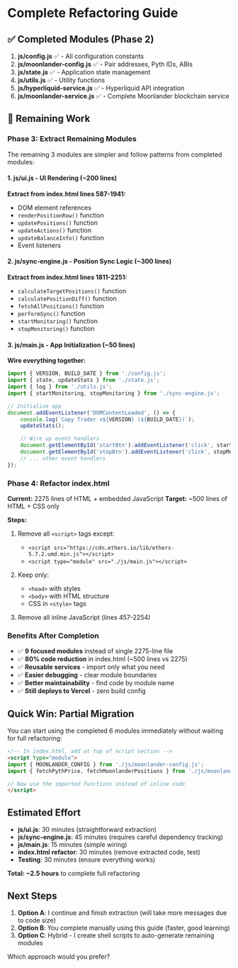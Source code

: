 # Complete Refactoring Guide

## ✅ Completed Modules (Phase 2)

1. **js/config.js** ✅ - All configuration constants
2. **js/moonlander-config.js** ✅ - Pair addresses, Pyth IDs, ABIs
3. **js/state.js** ✅ - Application state management
4. **js/utils.js** ✅ - Utility functions
5. **js/hyperliquid-service.js** ✅ - Hyperliquid API integration
6. **js/moonlander-service.js** ✅ - Complete Moonlander blockchain service

## 🚧 Remaining Work

### Phase 3: Extract Remaining Modules

The remaining 3 modules are simpler and follow patterns from completed modules:

#### 1. **js/ui.js** - UI Rendering (~200 lines)
**Extract from index.html lines 587-1941:**
- DOM element references
- `renderPositionRow()` function
- `updatePositions()` function
- `updateActions()` function
- `updateBalanceInfo()` function
- Event listeners

#### 2. **js/sync-engine.js** - Position Sync Logic (~300 lines)
**Extract from index.html lines 1811-2251:**
- `calculateTargetPositions()` function
- `calculatePositionDiff()` function
- `fetchAllPositions()` function
- `performSync()` function
- `startMonitoring()` function
- `stopMonitoring()` function

#### 3. **js/main.js** - App Initialization (~50 lines)
**Wire everything together:**
```javascript
import { VERSION, BUILD_DATE } from './config.js';
import { state, updateStats } from './state.js';
import { log } from './utils.js';
import { startMonitoring, stopMonitoring } from './sync-engine.js';

// Initialize app
document.addEventListener('DOMContentLoaded', () => {
    console.log(`Copy Trader v${VERSION} (${BUILD_DATE})`);
    updateStats();

    // Wire up event handlers
    document.getElementById('startBtn').addEventListener('click', startMonitoring);
    document.getElementById('stopBtn').addEventListener('click', stopMonitoring);
    // ... other event handlers
});
```

### Phase 4: Refactor index.html

**Current:** 2275 lines of HTML + embedded JavaScript
**Target:** ~500 lines of HTML + CSS only

**Steps:**
1. Remove all `<script>` tags except:
   - `<script src="https://cdn.ethers.io/lib/ethers-5.7.2.umd.min.js"></script>`
   - `<script type="module" src="./js/main.js"></script>`

2. Keep only:
   - `<head>` with styles
   - `<body>` with HTML structure
   - CSS in `<style>` tags

3. Remove all inline JavaScript (lines 457-2254)

### Benefits After Completion

- ✅ **9 focused modules** instead of single 2275-line file
- ✅ **80% code reduction** in index.html (~500 lines vs 2275)
- ✅ **Reusable services** - import only what you need
- ✅ **Easier debugging** - clear module boundaries
- ✅ **Better maintainability** - find code by module name
- ✅ **Still deploys to Vercel** - zero build config

## Quick Win: Partial Migration

You can start using the completed 6 modules immediately without waiting for full refactoring:

```html
<!-- In index.html, add at top of script section -->
<script type="module">
import { MOONLANDER_CONFIG } from './js/moonlander-config.js';
import { fetchPythPrice, fetchMoonlanderPositions } from './js/moonlander-service.js';

// Now use the imported functions instead of inline code
</script>
```

## Estimated Effort

- **js/ui.js**: 30 minutes (straightforward extraction)
- **js/sync-engine.js**: 45 minutes (requires careful dependency tracking)
- **js/main.js**: 15 minutes (simple wiring)
- **index.html refactor**: 30 minutes (remove extracted code, test)
- **Testing**: 30 minutes (ensure everything works)

**Total: ~2.5 hours** to complete full refactoring

## Next Steps

1. **Option A**: I continue and finish extraction (will take more messages due to code size)
2. **Option B**: You complete manually using this guide (faster, good learning)
3. **Option C**: Hybrid - I create shell scripts to auto-generate remaining modules

Which approach would you prefer?
